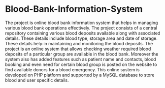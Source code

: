 # Blood-Bank-Information-System
The project is online blood bank information system that helps in managing various blood bank operations effectively. The project consists of a central repository containing various blood deposits available along with associated details. These details include blood type, storage area and date of storage. These details help in maintaining and monitoring the blood deposits. The project is an online system that allows checking weather required blood deposits of a particular group are available in the blood bank. Moreover the system also has added features such as patient name and contacts, blood booking and even need for certain blood group is posted on the website to find available donors for a blood emergency. This online system is developed on PHP platform and supported by a MySQL database to store blood and user specific details.

